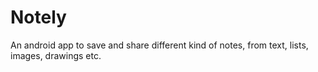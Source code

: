 # Notely
An android app to save and share different kind of notes, from text, lists, images, drawings etc. 
